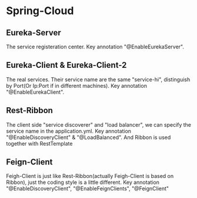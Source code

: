 # Spring-Cloud

## Eureka-Server 
The service registeration center. Key annotation "@EnableEurekaServer".
## Eureka-Client & Eureka-Client-2 
The real services. Their service name are the same "service-hi", distinguish by Port(Or Ip:Port if in different machines). Key annotation "@EnableEurekaClient".
## Rest-Ribbon 
The client side "service discoverer" and "load balancer", we can specify the service name in the application.yml. Key annotation "@EnableDiscoveryClient" & "@LoadBalanced". And Ribbon is used together with RestTemplate
## Feign-Client
Feigh-Client is just like Rest-Ribbon(actually Feigh-Client is based on Ribbon), just the coding style is a little different. Key annotation "@EnableDiscoveryClient", "@EnableFeignClients", "@FeignClient"



